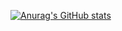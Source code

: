 [![Anurag's GitHub stats](https://github-readme-stats.vercel.app/api?username=IrinaSing&hide=stars&show_icons=true)](https://github.com/anuraghazra/github-readme-stats)

